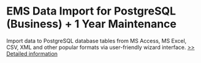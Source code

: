 # EMS Data Import for PostgreSQL (Business) + 1 Year Maintenance
Import data to PostgreSQL database tables from MS Access, MS Excel, CSV, XML and other popular formats via user-friendly wizard interface.
[>> Detailed information](https://secure.shareit.com/shareit/product.html?productid=300067920&affiliateid=200057808)